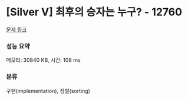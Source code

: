 # [Silver V] 최후의 승자는 누구? - 12760 

[문제 링크](https://www.acmicpc.net/problem/12760) 

### 성능 요약

메모리: 30840 KB, 시간: 108 ms

### 분류

구현(implementation), 정렬(sorting)

